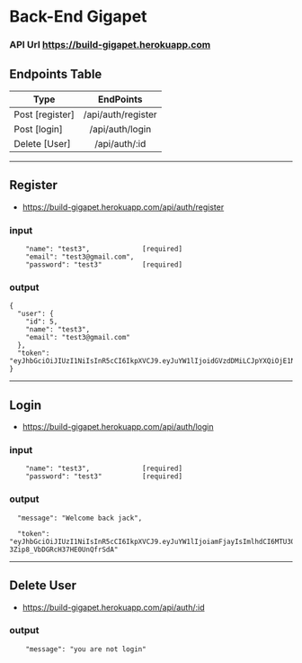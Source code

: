 # Back-End Gigapet

### API Url  https://build-gigapet.herokuapp.com


## Endpoints Table 

| Type    | EndPoints  |
| ------- |:---------:|
| Post [register]   | /api/auth/register |
| Post [login]      | /api/auth/login |
| Delete   [User]   |/api/auth/:id |

***

## Register

 - https://build-gigapet.herokuapp.com/api/auth/register

### input

```
	"name": "test3",             [required]
	"email": "test3@gmail.com",
	"password": "test3"          [required]
```

### output
```
{
  "user": {
    "id": 5,
    "name": "test3",
    "email": "test3@gmail.com"
  },
  "token": "eyJhbGciOiJIUzI1NiIsInR5cCI6IkpXVCJ9.eyJuYW1lIjoidGVzdDMiLCJpYXQiOjE1NzgyODcxMDgsImV4cCI6MTU3ODMxOTUwOH0.k5yylRSVKTQExI1SuFydosuSMPSz27TBg4mATjfRxXQ"
}

```

***
## Login

- https://build-gigapet.herokuapp.com/api/auth/login

### input

```
	"name": "test3",             [required]
	"password": "test3"          [required]
```

### output
```
  "message": "Welcome back jack",

  "token": "eyJhbGciOiJIUzI1NiIsInR5cCI6IkpXVCJ9.eyJuYW1lIjoiamFjayIsImlhdCI6MTU3ODI4NjExNywiZXhwIjoxNTc4MzE4NTE3fQ.nw9tthfttnJbflqi-3Zip8_VbDGRcH37HE0UnQfrSdA"
```

***

## Delete User

- https://build-gigapet.herokuapp.com/api/auth/:id

### output 

```
	"message": "you are not login"
```